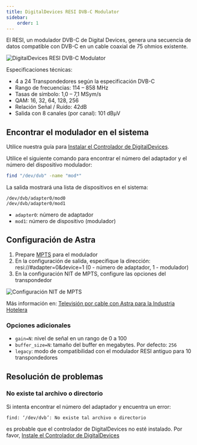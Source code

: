 ```yaml
---
title: DigitalDevices RESI DVB-C Modulator
sidebar:
    order: 1
---
```


El RESI, un modulador DVB-C de Digital Devices, genera una secuencia de datos compatible con DVB-C en un cable coaxial de 75 ohmios existente.

![DigitalDevices RESI DVB-C Modulator](https://cdn.cesbo.com/help/astra/delivery/broadcasting/resi-dvb-c-modulator/resi.png)

Especificaciones técnicas:

- 4 a 24 Transpondedores según la especificación DVB-C
- Rango de frecuencias: 114 – 858 MHz
- Tasas de símbolo: 1,0 – 7,1 MSym/s
- QAM: 16, 32, 64, 128, 256
- Relación Señal / Ruido: 42dB
- Salida con 8 canales (por canal): 101 dBµV

## Encontrar el modulador en el sistema

Utilice nuestra guía para [Instalar el Controlador de DigitalDevices](/en/astra/adapters/dd-driver/).

Utilice el siguiente comando para encontrar el número del adaptador y el número del dispositivo modulador:

```sh
find "/dev/dvb" -name "mod*"
```

La salida mostrará una lista de dispositivos en el sistema:

```
/dev/dvb/adapter0/mod0
/dev/dvb/adapter0/mod1
```

- `adapter0`: número de adaptador
- `mod1`: número de dispositivo (modulador)

## Configuración de Astra

1. Prepare [MPTS](/en/astra/streams/mpts/) para el modulador
1. En la configuración de salida, especifique la dirección: resi://#adapter=0&device=1 (0 - número de adaptador, 1 - modulador)
1. En la configuración NIT de MPTS, configure las opciones del transpondedor

![Configuración NIT de MPTS](https://cdn.cesbo.com/help/astra/delivery/broadcasting/resi-dvb-c-modulator/mpts-nit.png)

Más información en: [Televisión por cable con Astra para la Industria Hotelera](/en/astra/use-cases/cable-television-with-astra-for-hospitality-industry)

### Opciones adicionales

- `gain=N`: nivel de señal en un rango de 0 a 100
- `buffer_size=N`: tamaño del buffer en megabytes. Por defecto: `256`
- `legacy`: modo de compatibilidad con el modulador RESI antiguo para 10 transpondedores

## Resolución de problemas

### No existe tal archivo o directorio

Si intenta encontrar el número del adaptador y encuentra un error:

```
find: ‘/dev/dvb’: No existe tal archivo o directorio
```

es probable que el controlador de DigitalDevices no esté instalado. Por favor, [Instale el Controlador de DigitalDevices](/en/astra/adapters/dd-driver/)
